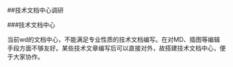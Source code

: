 ##技术文档中心调研

###技术文档中心

当前wd的文档中心，不能满足专业性质的技术文档编写。在对MD、插图等编辑手段方面不够友好。某些技术文章编写后可以直接对外，故搭建技术文档中心，便于大家协作。






